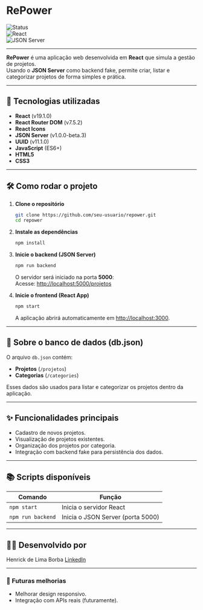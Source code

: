 
# RePower

![Status](https://img.shields.io/badge/%20concluido-green)  
![React](https://img.shields.io/badge/React-19.1.0-blue)  
![JSON Server](https://img.shields.io/badge/JSON_Server-1.0.0-red)  

---

**RePower** é uma aplicação web desenvolvida em **React** que simula a gestão de projetos.  
Usando o **JSON Server** como backend fake, permite criar, listar e categorizar projetos de forma simples e prática.

---

## 🚀 Tecnologias utilizadas

- **React** (v19.1.0)
- **React Router DOM** (v7.5.2)
- **React Icons**
- **JSON Server** (v1.0.0-beta.3)
- **UUID** (v11.1.0)
- **JavaScript** (ES6+)
- **HTML5**
- **CSS3**

---

## 🛠️ Como rodar o projeto

1. **Clone o repositório**
   ```bash
   git clone https://github.com/seu-usuario/repower.git
   cd repower
   ```

2. **Instale as dependências**
   ```bash
   npm install
   ```

3. **Inicie o backend (JSON Server)**
   ```bash
   npm run backend
   ```
   O servidor será iniciado na porta **5000**:  
   Acesse: [http://localhost:5000/projetos](http://localhost:5000/projetos)

4. **Inicie o frontend (React App)**
   ```bash
   npm start
   ```
   A aplicação abrirá automaticamente em [http://localhost:3000](http://localhost:3000).

---

## 📄 Sobre o banco de dados (db.json)

O arquivo `db.json` contém:
- **Projetos** (`/projetos`)
- **Categorias** (`/categories`)

Esses dados são usados para listar e categorizar os projetos dentro da aplicação.

---

## ✨ Funcionalidades principais

- Cadastro de novos projetos.
- Visualização de projetos existentes.
- Organização dos projetos por categoria.
- Integração com backend fake para persistência dos dados.

---

## 📚 Scripts disponíveis

| Comando           | Função                                |
| ----------------- | ------------------------------------- |
| `npm start`       | Inicia o servidor React               |
| `npm run backend` | Inicia o JSON Server (porta 5000)     |

---

## 🧑‍💻 Desenvolvido por

Henrick de Lima Borba [LinkedIn](https://www.linkedin.com/in/henrick-brb/)

---

### 🎯 Futuras melhorias

- Melhorar design responsivo.
- Integração com APIs reais (futuramente).
